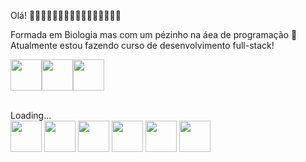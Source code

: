 Olá! 🐱‍💻🐱‍💻🐱‍💻🐱‍💻🐱‍💻🐱‍💻🐱‍💻🐱‍💻

Formada em Biologia mas com um pézinho na áea de programação 🤞
<br>Atualmente estou fazendo curso de desenvolvimento full-stack!<br>            

<img src="https://cdn.jsdelivr.net/gh/devicons/devicon/icons/html5/html5-original.svg" width=50px/><img src="https://cdn.jsdelivr.net/gh/devicons/devicon/icons/css3/css3-original.svg" width=50px/><img src="https://cdn.jsdelivr.net/gh/devicons/devicon/icons/javascript/javascript-original.svg" width=50px/>
                    
<br>
Loading...

<br>
<img src="https://cdn.jsdelivr.net/gh/devicons/devicon/icons/jquery/jquery-original.svg" width=50px/> <img src="https://cdn.jsdelivr.net/gh/devicons/devicon/icons/bootstrap/bootstrap-original.svg" width=50px/> <img src="https://cdn.jsdelivr.net/gh/devicons/devicon/icons/react/react-original.svg" width=50px/> <img src="https://cdn.jsdelivr.net/gh/devicons/devicon/icons/firebase/firebase-plain.svg" width=50px/> <img src="https://cdn.jsdelivr.net/gh/devicons/devicon/icons/nodejs/nodejs-original.svg" width=50px/> <img src="https://cdn.jsdelivr.net/gh/devicons/devicon/icons/mongodb/mongodb-original.svg" width=50px/>
          
          
          
          
          
          

